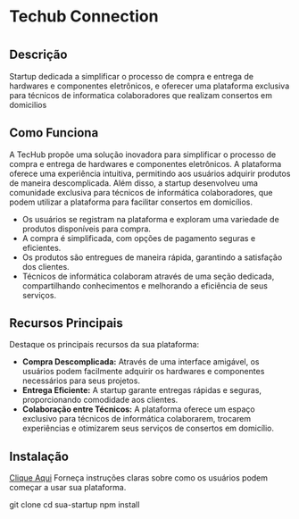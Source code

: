 <!-- Início do Arquivo README.md -->

 <h1>Techub Connection<h1>  
  
## Descrição

Startup dedicada a simplificar o processo de compra e entrega de hardwares e componentes eletrônicos, e oferecer uma plataforma exclusiva para técnicos de informatica colaboradores que realizam consertos em domicilios

## Como Funciona

A TecHub propõe uma solução inovadora para simplificar o processo de compra e entrega de hardwares e componentes eletrônicos. A plataforma oferece uma experiência intuitiva, permitindo aos usuários adquirir 
produtos de maneira descomplicada. Além disso, a startup desenvolveu uma comunidade exclusiva para técnicos de informática colaboradores, que podem utilizar a plataforma para facilitar consertos em domicílios.

- Os usuários se registram na plataforma e exploram uma variedade de produtos disponíveis para compra.
- A compra é simplificada, com opções de pagamento seguras e eficientes.
- Os produtos são entregues de maneira rápida, garantindo a satisfação dos clientes.
- Técnicos de informática colaboram através de uma seção dedicada, compartilhando conhecimentos e melhorando a eficiência de seus serviços.

## Recursos Principais

Destaque os principais recursos da sua plataforma:

- **Compra Descomplicada:** Através de uma interface amigável, os usuários podem facilmente adquirir os hardwares e componentes necessários para seus projetos.
- **Entrega Eficiente:** A startup garante entregas rápidas e seguras, proporcionando comodidade aos clientes.
- **Colaboração entre Técnicos:** A plataforma oferece um espaço exclusivo para técnicos de informática colaborarem, trocarem experiências e otimizarem seus serviços de consertos em domicílio.

## Instalação
<a href="https://github.com/albuquerque14/appSideMenu">Clique Aqui</a>
Forneça instruções claras sobre como os usuários podem começar a usar sua plataforma.

git clone 
cd sua-startup
npm install
